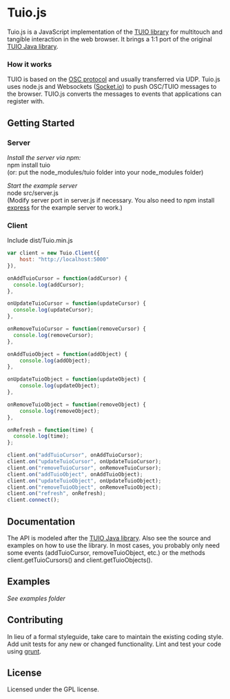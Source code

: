 # Tuio.js

Tuio.js is a JavaScript implementation of the [TUIO library](http://www.tuio.org) for multitouch and tangible interaction in the web browser. It brings a 1:1 port of the original [TUIO Java library](http://www.tuio.org/?java). 

### How it works
TUIO is based on the [OSC protocol](http://opensoundcontrol.org/) and usually transferred via UDP. Tuio.js uses node.js and Websockets ([Socket.io](http://socket.io/)) to push OSC/TUIO messages to the browser. TUIO.js converts the messages to events that applications can register with.

## Getting Started
### Server
*Install the server via npm:*  
npm install tuio  
(or: put the node_modules/tuio folder into your node_modules folder)

*Start the example server*  
node src/server.js  
(Modify server port in server.js if necessary. You also need to npm install [express](https://github.com/visionmedia/express) for the example server to work.)

### Client
Include dist/Tuio.min.js

```javascript
var client = new Tuio.Client({
    host: "http://localhost:5000"
}),

onAddTuioCursor = function(addCursor) {
  console.log(addCursor);
},

onUpdateTuioCursor = function(updateCursor) {
  console.log(updateCursor);
},

onRemoveTuioCursor = function(removeCursor) {
  console.log(removeCursor);
},

onAddTuioObject = function(addObject) {
    console.log(addObject);
},

onUpdateTuioObject = function(updateObject) {
    console.log(updateObject);
},

onRemoveTuioObject = function(removeObject) {
    console.log(removeObject);
},

onRefresh = function(time) {
  console.log(time);
};

client.on("addTuioCursor", onAddTuioCursor);
client.on("updateTuioCursor", onUpdateTuioCursor);
client.on("removeTuioCursor", onRemoveTuioCursor);
client.on("addTuioObject", onAddTuioObject);
client.on("updateTuioObject", onUpdateTuioObject);
client.on("removeTuioObject", onRemoveTuioObject);
client.on("refresh", onRefresh);
client.connect();
```

## Documentation
The API is modeled after the [TUIO Java library](http://www.tuio.org/?java). Also see the source and examples on how to use the library. In most cases, you probably only need some events (addTuioCursor, removeTuioObject, etc.) or the methods client.getTuioCursors() and client.getTuioObjects().

## Examples
_See examples folder_

## Contributing
In lieu of a formal styleguide, take care to maintain the existing coding style. Add unit tests for any new or changed functionality. Lint and test your code using [grunt](https://github.com/cowboy/grunt).

## License
Licensed under the GPL license.